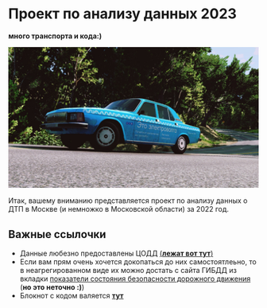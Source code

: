 # Проект по анализу данных 2023

**много транспорта и кода:)**

![это электро...](https://github.com/ankp0/andan-2023-project/blob/main/%D0%B2%D0%BE%D0%BB%D0%B3%D0%B0.jpg)

Итак, вашему вниманию представляется проект по анализу данных о ДТП в Москве (и немножко в Московской области) за 2022 год.

## Важные ссылочки
- Данные любезно предоставлены ЦОДД [(**лежат вот тут**)](https://github.com/ankp0/andan-2023-project/blob/main/accidents.csv)
- Если вам прям очень хочется докопаться до них самостоятлеьно, то в неагрегированном виде их можно достать с сайта ГИБДД из вкладки [показатели состояния безопасности дорожного движения](http://stat.gibdd.ru/) (**но это неточно :)**)
- Блокнот с кодом валяется [**тут**](https://github.com/ankp0/andan-2023-project/blob/main/proj_andan.ipynb)
